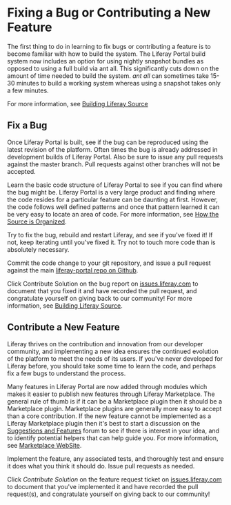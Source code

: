 # Fixing a Bug or Contributing a New Feature

The first thing to do in learning to fix bugs or contributing a feature is to become familiar with how to build the system. The Liferay Portal build system now includes an option for using nightly snapshot bundles as opposed to using a full build via ant all. This significantly cuts down on the amount of time needed to build the system. *ant all* can sometimes take 15-30 minutes to build a working system whereas using a snapshot takes only a few minutes. 

For more information, see [Building Liferay Source](./building-liferay-source.md)

## Fix a Bug

Once Liferay Portal is built, see if the bug can be reproduced using the latest revision of the platform. Often times the bug is already addressed in development builds of Liferay Portal. Also be sure to issue any pull requests against the master branch. Pull requests against other branches will not be accepted.

Learn the basic code structure of Liferay Portal to see if you can find where the bug might be. Liferay Portal is a very large product and finding where the code resides for a particular feature can be daunting at first. However, the code follows well defined patterns and once that pattern learned it can be very easy to locate an area of code. For more information, see [How the Source is Organized](./how-the-source-is-organized.md).

Try to fix the bug, rebuild and restart Liferay, and see if you've fixed it! If not, keep iterating until you've fixed it. Try not to touch more code than is absolutely necessary.

Commit the code change to your git repository, and issue a pull request against the main [liferay-portal repo on Github](https://github.com/liferay/liferay-portal).

Click Contribute Solution on the bug report on [issues.liferay.com](https://issues.liferay.com/secure/Dashboard.jspa) to document that you fixed it and have recorded the pull request, and congratulate yourself on giving back to our community! For more information, see [Building Liferay Source](./building-liferay-source.md).

## Contribute a New Feature

Liferay thrives on the contribution and innovation from our developer community, and implementing a new idea ensures the continued evolution of the platform to meet the needs of its users. If you've never developed for Liferay before, you should take some time to learn the code, and perhaps fix a few bugs to understand the process. 

Many features in Liferay Portal are now added through modules which makes it easier to publish new features through Liferay Marketplace. The general rule of thumb is if it can be a Marketplace plugin then it should be a Marketplace plugin. Marketplace plugins are generally more easy to accept than a core contribution. If the new feature cannot be implemented as a Liferay Marketplace plugin then it's best to start a discussion on the [Suggestions and Features](https://liferay.dev/en/forums-redirect/-/message_boards/category/1108052) forum to see if there is interest in your idea, and to identify potential helpers that can help guide you. For more information, see [Marketplace WebSite](https://marketplace.liferay.dev/).

Implement the feature, any associated tests, and thoroughly test and ensure it does what you think it should do. Issue pull requests as needed.

Click *Contribute Solution* on the feature request ticket on [issues.liferay.com](https://issues.liferay.com/secure/Dashboard.jspa) to document that you've implemented it and have recorded the pull request(s), and congratulate yourself on giving back to our community!